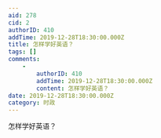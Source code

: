 ```yaml
---
aid: 278
cid: 2
authorID: 410
addTime: 2019-12-28T18:30:00.000Z
title: 怎样学好英语？
tags: []
comments:
    -
        authorID: 410
        addTime: 2019-12-28T18:30:00.000Z
        content: 怎样学好英语？
date: 2019-12-28T18:30:00.000Z
category: 时政
---
```


怎样学好英语？
